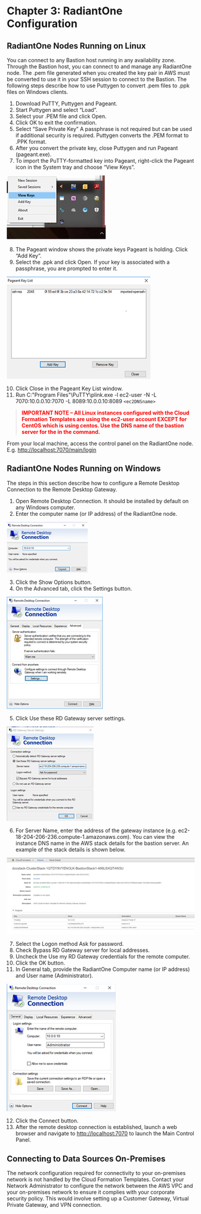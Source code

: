 # Chapter 3: RadiantOne Configuration

## RadiantOne Nodes Running on Linux

You can connect to any Bastion host running in any availability zone. Through the Bastion host,
you can connect to and manage any RadiantOne node. The .pem file generated when you
created the key pair in AWS must be converted to use it in your SSH session to connect to the
Bastion. The following steps describe how to use Puttygen to convert .pem files to .ppk files on
Windows clients.

1. Download PuTTY, Puttygen and Pageant.
2. Start Puttygen and select “Load”.
3. Select your .PEM file and click Open.
4. Click OK to exit the confirmation.
5. Select “Save Private Key” A passphrase is not required but can be used if additional security is required. Puttygen converts the .PEM format to .PPK format.
6. After you convert the private key, close Puttygen and run Pageant (pageant.exe).
7. To import the PuTTY-formatted key into Pageant, right-click the Pageant icon in the System tray and choose “View Keys”.

![An image showing ](Media/Image3.1.jpg)

8. The Pageant window shows the private keys Pageant is holding. Click “Add Key”.
9.  Select the .ppk and click Open. If your key is associated with a passphrase, you are prompted to enter it.

![An image showing ](Media/Image3.2.jpg)

10. Click Close in the Pageant Key List window.
11. Run C:\"Program Files"\PuTTY\plink.exe -l ec2-user -N -L 7070:10.0.0.10:7070 -L 8089:10.0.0.10:8089 `<ec2DNSname>`

><span style="color:red">**IMPORTANT NOTE – All Linux instances configured with the Cloud Formation Templates are using the ec2-user account EXCEPT for CentOS which is using centos. Use the DNS name of the bastion server for the <ec2DNSname> in the command.**

From your local machine, access the control panel on the RadiantOne node.
E.g. [http://localhost:7070/main/login](http://localhost:7070/main/login)

## RadiantOne Nodes Running on Windows

The steps in this section describe how to configure a Remote Desktop Connection to the
Remote Desktop Gateway.

1. Open Remote Desktop Connection. It should be installed by default on any Windows computer.
2. Enter the computer name (or IP address) of the RadiantOne node.

![An image showing ](Media/Image3.3.jpg)

3. Click the Show Options button.
4. On the Advanced tab, click the Settings button.

![An image showing ](Media/Image3.4.jpg)

5. Click Use these RD Gateway server settings.

![An image showing ](Media/Image3.5.jpg)

6. For Server Name, enter the address of the gateway instance (e.g. ec2-18-204-206-236.compute-1.amazonaws.com). You can view the instance DNS name in the AWS stack details for the bastion server. An example of the stack details is shown below.

![An image showing ](Media/Image3.6.jpg)

7. Select the Logon method Ask for password.
8. Check Bypass RD Gateway server for local addresses.
9.  Uncheck the Use my RD Gateway credentials for the remote computer.
10. Click the OK button.
11. In General tab, provide the RadiantOne Computer name (or IP address) and User name (Administrator).

![An image showing ](Media/Image3.7.jpg)

12. Click the Connect button.
13. After the remote desktop connection is established, launch a web browser and navigate to [http://localhost:7070](http://localhost:7070) to launch the Main Control Panel.

## Connecting to Data Sources On-Premises

The network configuration required for connectivity to your on-premises network is not handled by the Cloud Formation Templates. Contact your Network Administrator to configure the
network between the AWS VPC and your on-premises network to ensure it complies with your corporate security policy. This would involve setting up a Customer Gateway, Virtual Private
Gateway, and VPN connection.